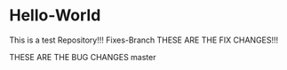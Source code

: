 # Hello-World
This is a test Repository!!!
Fixes-Branch
  THESE ARE THE FIX CHANGES!!!  

THESE ARE THE BUG CHANGES
master
